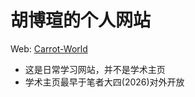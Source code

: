 # 胡博瑄的个人网站
Web: [Carrot-World](https://root-hbx.github.io/The_Website_of_hbx/)
- 这是日常学习网站，并不是学术主页
- 学术主页最早于笔者大四(2026)对外开放
